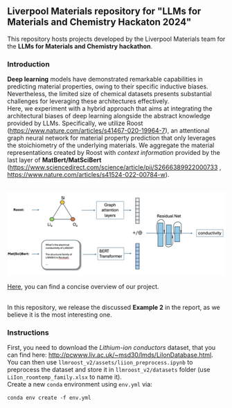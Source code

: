 ## Liverpool Materials repository for "LLMs for Materials and Chemistry Hackaton 2024"

This repository hosts projects developed by the Liverpool Materials team for the **LLMs for Materials and Chemistry hackathon**.

### Introduction
**Deep learning** models have demonstrated remarkable capabilities in predicting material properties, owing to their specific inductive biases.  Nevertheless, the limited size of chemical datasets presents  substantial challenges for leveraging these architectures effectively. <br> Here, we experiment with a hybrid approach that aims at integrating the architectural biases of deep learning alongside the abstract knowledge provided by LLMs. Specifically, we utilize Roost (https://www.nature.com/articles/s41467-020-19964-7), an attentional graph neural network for material property prediction that only leverages the stoichiometry of the underlying materials. We aggregate the material representations created by Roost with *context information* provided by the last layer of **MatBert/MatSciBert** (https://www.sciencedirect.com/science/article/pii/S2666389922000733 , https://www.nature.com/articles/s41524-022-00784-w). <br> <br>

![Description of the image](llmroost.png)

<a href="https://www.youtube.com/watch?v=fQVjRmM-Hf4">Here</a>, you can find a concise overview of our project. <br> <br>

In this repository, we release the discussed **Example 2** in the report, as we believe it is the most interesting one.

### Instructions
First, you need to download the *Lithium-ion conductors* dataset, that you can find here: http://pcwww.liv.ac.uk/~msd30/lmds/LiIonDatabase.html. You can then use `llmroost_v2/assets/liion_preprocess.ipynb` to preprocess the dataset and store it in `llmroost_v2/datasets` folder (use `LiIon_roomtemp_family.xlsx` to name it). <br>
Create a new `conda` environment using `env.yml` via:
   ```git
   conda env create -f env.yml
   ```